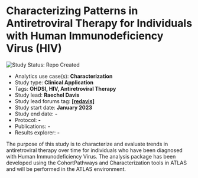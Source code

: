 Characterizing Patterns in Antiretroviral Therapy for Individuals with Human Immunodeficiency Virus (HIV)
=============

<img src="https://img.shields.io/badge/Study%20Status-Repo%20Created-lightgray.svg" alt="Study Status: Repo Created">

- Analytics use case(s): **Characterization**
- Study type: **Clinical Application**
- Tags: **OHDSI, HIV, Antiretroviral Therapy**
- Study lead: **Raechel Davis**
- Study lead forums tag: **[[redavis]](https://forums.ohdsi.org/u/[redavis])**
- Study start date: **January 2023**
- Study end date: **-**
- Protocol: **-**
- Publications: **-**
- Results explorer: **-**

The purpose of  this study is to characterize and evaluate trends in antiretroviral therapy over time for individuals who have been diagnosed with Human Immunodeficiency Virus. The analysis package has been developed using the CohortPathways and Characterization tools in ATLAS and will be performed in the ATLAS environment.
